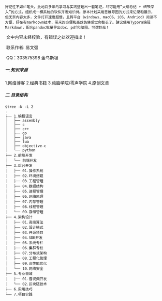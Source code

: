   	好记性不如烂笔头，此地将多年的学习与实践整理出一套笔记，尽可能用“大纲总结 + 细节深入”的方式，组织成一棵系统的软件开发知识树。原本计划采用思维导图的方式来记录和展示，但无奈内容太多，文件打开速度超慢，且跨平台（windows、macOS、iOS、Andriod）阅读不方便，好在有markdown技术，带来的方便和高效仿佛感觉命都长了。建议使用Typora编辑Markdown，配合pandoc批量导出doc、pdf和脑图，可谓妙哉！

​      文中内容未经校验，有错误之处欢迎指出！

​      联系作者:  易文强

​      QQ：303575398 金乌斯坦

##### 一.知识来源 

  1.网络博客
  2.经典书籍
  3.动脑学院/零声学院
  4.原创文章

##### 二.目录结构

```shell
$tree -N -L 2
.
├── 1.编程语言
│   ├── assembly
│   ├── c
│   ├── c++
│   ├── go
│   ├── java
│   ├── lua
│   ├── objective-c
│   └── python
├── 2.前端开发
│   └── 前端开发
├── 3.后台开发
│   ├── 01.操作系统
│   ├── 02.环境搭建
│   ├── 03.工程管理
│   ├── 04.数据结构
│   ├── 05.进程管理
│   ├── 06.网络原理
│   ├── 07.内存管理
│   ├── 08.线程管理
│   └── 09.存储管理
├── 4.架构设计
│   ├── 01.高级算法
│   ├── 02.设计模式
│   ├── 03.开源项目
│   ├── 04.SDK开发
│   ├── 05.系统专栏
│   ├── 06.集群专栏
│   ├── 07.分布式架构
│   ├── 08.工程化管理
│   ├── 09.高性能优化
│   └── 10.网络安全
├── 5.专业领域
│   ├── 01.音视频开发
│   └── 02.区块链技术
├── 6.实用技巧
└── 7.项目实践
```

